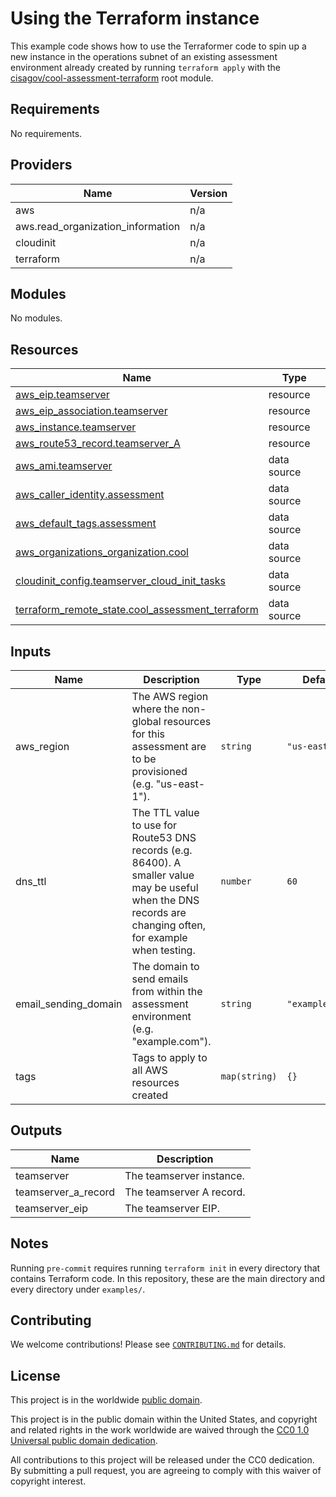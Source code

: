 # Using the Terraform instance #

This example code shows how to use the Terraformer code to spin up a
new instance in the operations subnet of an existing assessment
environment already created by running `terraform apply` with the
[cisagov/cool-assessment-terraform](https://github.com/cisagov/cool-assessment-terraform)
root module.

## Requirements ##

No requirements.

## Providers ##

| Name | Version |
|------|---------|
| aws | n/a |
| aws.read\_organization\_information | n/a |
| cloudinit | n/a |
| terraform | n/a |

## Modules ##

No modules.

## Resources ##

| Name | Type |
|------|------|
| [aws_eip.teamserver](https://registry.terraform.io/providers/hashicorp/aws/latest/docs/resources/eip) | resource |
| [aws_eip_association.teamserver](https://registry.terraform.io/providers/hashicorp/aws/latest/docs/resources/eip_association) | resource |
| [aws_instance.teamserver](https://registry.terraform.io/providers/hashicorp/aws/latest/docs/resources/instance) | resource |
| [aws_route53_record.teamserver_A](https://registry.terraform.io/providers/hashicorp/aws/latest/docs/resources/route53_record) | resource |
| [aws_ami.teamserver](https://registry.terraform.io/providers/hashicorp/aws/latest/docs/data-sources/ami) | data source |
| [aws_caller_identity.assessment](https://registry.terraform.io/providers/hashicorp/aws/latest/docs/data-sources/caller_identity) | data source |
| [aws_default_tags.assessment](https://registry.terraform.io/providers/hashicorp/aws/latest/docs/data-sources/default_tags) | data source |
| [aws_organizations_organization.cool](https://registry.terraform.io/providers/hashicorp/aws/latest/docs/data-sources/organizations_organization) | data source |
| [cloudinit_config.teamserver_cloud_init_tasks](https://registry.terraform.io/providers/hashicorp/cloudinit/latest/docs/data-sources/config) | data source |
| [terraform_remote_state.cool_assessment_terraform](https://registry.terraform.io/providers/hashicorp/terraform/latest/docs/data-sources/remote_state) | data source |

## Inputs ##

| Name | Description | Type | Default | Required |
|------|-------------|------|---------|:--------:|
| aws\_region | The AWS region where the non-global resources for this assessment are to be provisioned (e.g. "us-east-1"). | `string` | `"us-east-1"` | no |
| dns\_ttl | The TTL value to use for Route53 DNS records (e.g. 86400).  A smaller value may be useful when the DNS records are changing often, for example when testing. | `number` | `60` | no |
| email\_sending\_domain | The domain to send emails from within the assessment environment (e.g. "example.com"). | `string` | `"example.com"` | no |
| tags | Tags to apply to all AWS resources created | `map(string)` | `{}` | no |

## Outputs ##

| Name | Description |
|------|-------------|
| teamserver | The teamserver instance. |
| teamserver\_a\_record | The teamserver A record. |
| teamserver\_eip | The teamserver EIP. |

## Notes ##

Running `pre-commit` requires running `terraform init` in every directory that
contains Terraform code. In this repository, these are the main directory and
every directory under `examples/`.

## Contributing ##

We welcome contributions!  Please see [`CONTRIBUTING.md`](CONTRIBUTING.md) for
details.

## License ##

This project is in the worldwide [public domain](LICENSE).

This project is in the public domain within the United States, and
copyright and related rights in the work worldwide are waived through
the [CC0 1.0 Universal public domain
dedication](https://creativecommons.org/publicdomain/zero/1.0/).

All contributions to this project will be released under the CC0
dedication. By submitting a pull request, you are agreeing to comply
with this waiver of copyright interest.
